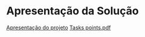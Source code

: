 # Apresentação da Solução

<a href="../docs/10-Apresentação do Projeto.md"> Apresentação do projeto</a>
[Tasks points.pdf](https://github.com/ICEI-PUC-Minas-PMV-ADS/pmv-ads-2023-2-e2-proj-int-t6-control-tasks-points/files/13594094/Tasks.points.pdf)
